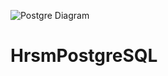 ![Postgre Diagram](https://user-images.githubusercontent.com/76488131/118277764-cd45cb80-b4d1-11eb-9e65-d5164dc02ca4.png)
# HrsmPostgreSQL
